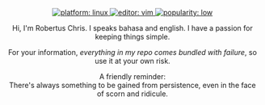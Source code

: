 <p align="center">
<a href="https://www.kernel.org/">
<img src="https://img.shields.io/badge/platform-linux-blue?style=flat-square"
alt="platform: linux" />
</a>

<a href="https://github.com/vim/vim">
<img src="https://img.shields.io/badge/editor-vim-blue?style=flat-square" alt="editor: vim">
</a>

<a href="https://raw.githubusercontent.com/wiki/bruhtus/bruhtus/welcome.gif">
<img src="https://img.shields.io/badge/popularity-low-red?style=flat-square" alt="popularity: low">
</a>
</p>

<p align="center">
Hi, I'm Robertus Chris. I speaks bahasa and english.
I have a passion for keeping things simple.
</p>

<p align="center">
For your information, <i>everything in my repo comes bundled with failure</i>, so use it
at your own risk.
</p>

<p align="center">
A friendly reminder:<br>
There's always something to be gained from persistence, even in the face of
scorn and ridicule.
</p>
